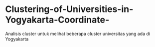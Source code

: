 # Clustering-of-Universities-in-Yogyakarta-Coordinate-

Analisis cluster untuk melihat beberapa cluster universitas yang ada di Yogyakarta 
